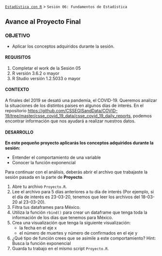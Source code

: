 [`Estadística con R`](../Readme.md) > `Sesión 06: Fundamentos de Estadística`
	
## Avance al Proyecto Final

### OBJETIVO 

- Aplicar los conceptos adquiridos durante la sesión.

#### REQUISITOS 

1. Completar el work de la Sesión 05
2. R versión 3.6.2 o mayor
3. R Studio versión 1.2.5033 o mayor 

#### CONTEXTO

A finales del 2019 se desató una pandemia, el COVID-19. Queremos analizar la situaciones de los distintos paises en algunos días de interés. En el repositorio https://github.com/CSSEGISandData/COVID-19/tree/master/csse_covid_19_data/csse_covid_19_daily_reports, podemos encontrar información que nos ayudará a realizar nuestros datos.

#### DESARROLLO

**En este pequeño proyecto aplicarás los conceptos adquiridos durante la sesión:**

- Entender el comportamiento de una variable
- Conocer la función exponencial

Para continuar con el análisis, deberás abrir el archivo que trabajaste la sesión pasada en la parte de **Proyecto**.
1. Abre tu archivo `Proyecto.R`.
2. Lee el archivo para 5 días anteriores a tu día de interés (Por ejemplo, si el día de interés es 23-03-20, tenemos que leer los archivos del 18-03-20 al 23-03-20).
3. Filtra tus dataframes para México.
4. Utiliza la función `rbind()` para crear un dataframe que tenga toda la información de los días que tenemos para México.
5. Crea una visualización que tenga la siguiente visualización:
	- la fecha en el eje x
	- el número de muertes y número de confirmados en el eje y
6. ¿Qué tipo de función crees que se asimile a este comportamiento? Hint: Busca la función exponencial
7. Guarda tu trabajo en el mismo script `Proyecto.R`.
